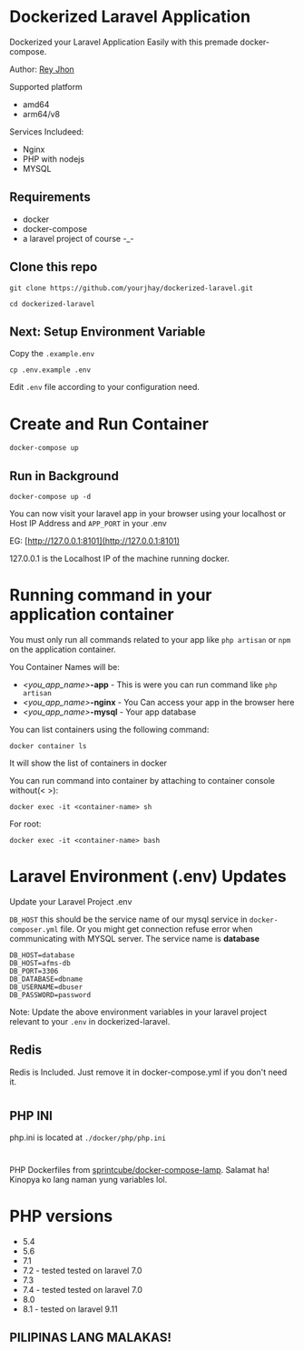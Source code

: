 # Dockerized Laravel Application

Dockerized your Laravel Application Easily with this premade docker-compose.

Author: [Rey Jhon](https://github.com/yourjhay)


Supported platform
- amd64
- arm64/v8

Services Includeed:
- Nginx
- PHP with nodejs
- MYSQL

## Requirements
- docker
- docker-compose
- a laravel project of course -_-

## Clone this repo

```
git clone https://github.com/yourjhay/dockerized-laravel.git
```

```
cd dockerized-laravel
```


## Next: Setup Environment Variable

Copy the `.example.env`

```
cp .env.example .env
```

Edit `.env` file according to your configuration need.

# Create and Run Container 

```
docker-compose up
```

## Run in Background

```
docker-compose up -d 
```

You can now visit your laravel app in your browser using your localhost or Host IP Address and `APP_PORT` in your .env

EG:
[http://127.0.0.1:8101](http://127.0.0.1:8101)

127.0.0.1 is the Localhost IP of the machine running docker.
#
#

# Running command in your application container

You must only run all commands related to your app like `php artisan` or `npm` on the application container.

You Container Names will be:
- *<you_app_name>***-app** - This is were you can run command like `php artisan`
- *<you_app_name>***-nginx** - You Can access your app in the browser here
- *<you_app_name>***-mysql** - Your app database

You can list containers using the following command:
```
docker container ls
```
It will show the list of containers in docker

You can  run command into container by attaching to container console without(< >):
```
docker exec -it <container-name> sh
```

For root:
```
docker exec -it <container-name> bash
```


# Laravel Environment (.env) Updates

Update your Laravel Project .env

`DB_HOST` this should be the service name of our mysql service in `docker-composer.yml` file. Or you might get connection refuse error when communicating with MYSQL server.
The service name is **database**

```
DB_HOST=database
DB_HOST=afms-db
DB_PORT=3306
DB_DATABASE=dbname
DB_USERNAME=dbuser
DB_PASSWORD=password
```

Note: Update the above environment variables in your laravel project relevant to your `.env` in dockerized-laravel.

## Redis
 Redis is Included. Just remove it in docker-compose.yml if you don't need it.
 
#
## PHP INI

php.ini is located at `./docker/php/php.ini`

#
PHP Dockerfiles from [sprintcube/docker-compose-lamp](https://github.com/sprintcube/docker-compose-lamp). Salamat ha! Kinopya ko lang naman yung variables lol.

# PHP versions
- 5.4
- 5.6
- 7.1
- 7.2 - tested tested on laravel 7.0
- 7.3
- 7.4 - tested tested on laravel 7.0
- 8.0 
- 8.1 - tested on laravel 9.11

## PILIPINAS LANG MALAKAS!
